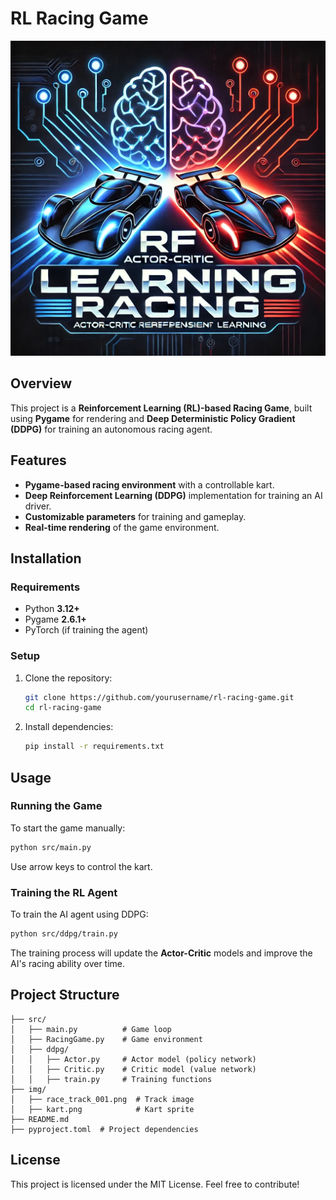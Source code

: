 # RL Racing Game

![RL Racing Game](src/img/logo.png)

## Overview
This project is a **Reinforcement Learning (RL)-based Racing Game**, built using **Pygame** for rendering and **Deep Deterministic Policy Gradient (DDPG)** for training an autonomous racing agent.

## Features
- **Pygame-based racing environment** with a controllable kart.
- **Deep Reinforcement Learning (DDPG)** implementation for training an AI driver.
- **Customizable parameters** for training and gameplay.
- **Real-time rendering** of the game environment.

## Installation
### Requirements
- Python **3.12+**
- Pygame **2.6.1+**
- PyTorch (if training the agent)

### Setup
1. Clone the repository:
   ```sh
   git clone https://github.com/yourusername/rl-racing-game.git
   cd rl-racing-game
   ```
2. Install dependencies:
   ```sh
   pip install -r requirements.txt
   ```

## Usage
### Running the Game
To start the game manually:
```sh
python src/main.py
```
Use arrow keys to control the kart.

### Training the RL Agent
To train the AI agent using DDPG:
```sh
python src/ddpg/train.py
```
The training process will update the **Actor-Critic** models and improve the AI's racing ability over time.

## Project Structure
```
├── src/
│   ├── main.py          # Game loop
│   ├── RacingGame.py    # Game environment
│   ├── ddpg/
│   │   ├── Actor.py     # Actor model (policy network)
│   │   ├── Critic.py    # Critic model (value network)
│   │   ├── train.py     # Training functions
├── img/
│   ├── race_track_001.png  # Track image
│   ├── kart.png            # Kart sprite
├── README.md
├── pyproject.toml  # Project dependencies
```

## License
This project is licensed under the MIT License. Feel free to contribute!


